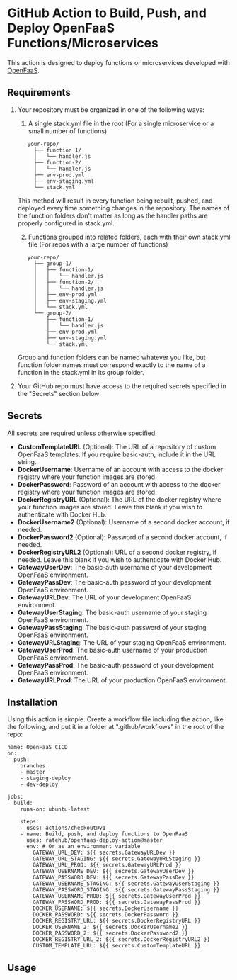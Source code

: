 # GitHub Action to Build, Push, and Deploy OpenFaaS Functions/Microservices

This action is designed to deploy functions or microservices developed with [OpenFaaS](https://www.openfaas.com).


## Requirements
1. Your repository must be organized in one of the following ways: 
   1. A single stack.yml file in the root (For a single microservice or a small number of functions)  
   ```
      your-repo/
        ├── function 1/
        │   └── handler.js
        ├── function-2/
        │   └── handler.js
        ├── env-prod.yml
        ├── env-staging.yml
        └── stack.yml
   ```
      This method will result in every function being rebuilt, pushed, and deployed every time something changes in the repository. The names of the function folders don't matter as long as the handler paths are properly configured in stack.yml.
      
   2. Functions grouped into related folders, each with their own stack.yml file (For repos with a large number of functions)  
   ```
      your-repo/
        ├── group-1/
        │   ├── function-1/
        │   │   └── handler.js
        │   ├── function-2/
        │   │   └── handler.js
        │   ├── env-prod.yml
        │   ├── env-staging.yml
        │   └── stack.yml
        └── group-2/
            ├── function-1/
            │   └── handler.js
            ├── env-prod.yml
            ├── env-staging.yml
            └── stack.yml
   ```
      Group and function folders can be named whatever you like, but function folder names must correspond exactly to the name of a function in the stack.yml in its group folder.
      
2. Your GitHub repo must have access to the required secrets specified in the "Secrets" section below


## Secrets
All secrets are required unless otherwise specified.
- **CustomTemplateURL** (Optional): The URL of a repository of custom OpenFaaS templates. If you require basic-auth, include it in the URL string.
- **DockerUsername**: Username of an account with access to the docker registry where your function images are stored.
- **DockerPassword**: Password of an account with access to the docker registry where your function images are stored.
- **DockerRegistryURL** (Optional): The URL of the docker registry where your function images are stored. Leave this blank if you wish to authenticate with Docker Hub.
- **DockerUsername2** (Optional): Username of a second docker account, if needed.
- **DockerPassword2** (Optional): Password of a second docker account, if needed.
- **DockerRegistryURL2** (Optional): URL of a second docker registry, if needed. Leave this blank if you wish to authenticate with Docker Hub.
- **GatewayUserDev**: The basic-auth username of your development OpenFaaS environment.
- **GatewayPassDev**: The basic-auth password of your development OpenFaaS environment.
- **GatewayURLDev**: The URL of your development OpenFaaS environment.
- **GatewayUserStaging**: The basic-auth username of your staging OpenFaaS environment.
- **GatewayPassStaging**: The basic-auth password of your staging OpenFaaS environment.
- **GatewayURLStaging**: The URL of your staging OpenFaaS environment.
- **GatewayUserProd**: The basic-auth username of your production OpenFaaS environment.
- **GatewayPassProd**: The basic-auth password of your development OpenFaaS environment.
- **GatewayURLProd**: The URL of your production OpenFaaS environment.


## Installation
Using this action is simple. Create a workflow file including the action, like the following, and put it in a folder at ".github/workflows" in the root of the repo:

```
name: OpenFaaS CICD
on:
  push:
    branches:
    - master
    - staging-deploy
    - dev-deploy

jobs:
  build:
    runs-on: ubuntu-latest

    steps:
    - uses: actions/checkout@v1
    - name: Build, push, and deploy functions to OpenFaaS
      uses: ratehub/openfaas-deploy-action@master
      env: # Or as an environment variable
        GATEWAY_URL_DEV: ${{ secrets.GatewayURLDev }}
        GATEWAY_URL_STAGING: ${{ secrets.GatewayURLStaging }}
        GATEWAY_URL_PROD: ${{ secrets.GatewayURLProd }}
        GATEWAY_USERNAME_DEV: ${{ secrets.GatewayUserDev }}
        GATEWAY_PASSWORD_DEV: ${{ secrets.GatewayPassDev }}
        GATEWAY_USERNAME_STAGING: ${{ secrets.GatewayUserStaging }}
        GATEWAY_PASSWORD_STAGING: ${{ secrets.GatewayPassStaging }}
        GATEWAY_USERNAME_PROD: ${{ secrets.GatewayUserProd }}
        GATEWAY_PASSWORD_PROD: ${{ secrets.GatewayPassProd }}
        DOCKER_USERNAME: ${{ secrets.DockerUsername }}
        DOCKER_PASSWORD: ${{ secrets.DockerPassword }}
        DOCKER_REGISTRY_URL: ${{ secrets.DockerRegistryURL }}
        DOCKER_USERNAME_2: ${{ secrets.DockerUsername2 }}
        DOCKER_PASSWORD_2: ${{ secrets.DockerPassword2 }}
        DOCKER_REGISTRY_URL_2: ${{ secrets.DockerRegistryURL2 }}
        CUSTOM_TEMPLATE_URL: ${{ secrets.CustomTemplateURL }}
```


## Usage
